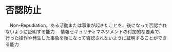 # 否認防止
　Non-Repudiation。ある活動または事象が起きたことを、後になって否認されないように証明する能力
　情報セキュリティマネジメントの付加的な要素で、行った操作や発生した事象を後になって否認されないように証明することができる能力
